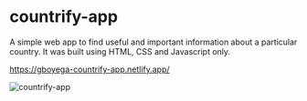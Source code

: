 # countrify-app

A simple web app to find useful and important information about a particular country. It was built using HTML, CSS and Javascript only.

https://gboyega-countrify-app.netlify.app/

![countrify-app](https://user-images.githubusercontent.com/107065074/198017414-ede3ace4-e69b-4ad0-9406-85aee06f357b.png)
